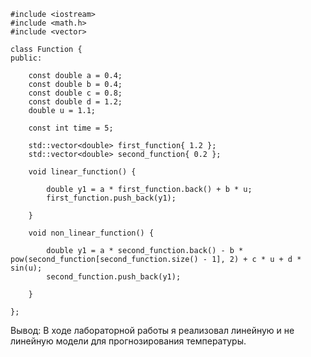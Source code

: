 ```
#include <iostream>
#include <math.h>
#include <vector>

class Function {
public:

	const double a = 0.4;
	const double b = 0.4;
	const double c = 0.8;
	const double d = 1.2;
	double u = 1.1;

	const int time = 5;

	std::vector<double> first_function{ 1.2 };
	std::vector<double> second_function{ 0.2 };

	void linear_function() {

		double y1 = a * first_function.back() + b * u;
		first_function.push_back(y1);

	}

	void non_linear_function() {

		double y1 = a * second_function.back() - b * pow(second_function[second_function.size() - 1], 2) + c * u + d * sin(u);
		second_function.push_back(y1);

	}

};
```

Вывод: В ходе лабораторной работы я реализовал линейную и не линейную модели для прогнозирования температуры.